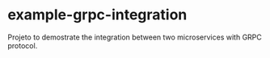 # example-grpc-integration

Projeto to demostrate the integration between two microservices with GRPC protocol.